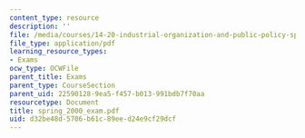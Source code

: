 ```yaml
---
content_type: resource
description: ''
file: /media/courses/14-20-industrial-organization-and-public-policy-spring-2003/d32be48d5706b61c89eed24e9cf29dcf_spring_2000_exam.pdf
file_type: application/pdf
learning_resource_types:
- Exams
ocw_type: OCWFile
parent_title: Exams
parent_type: CourseSection
parent_uid: 22590128-9ea5-f457-b013-991bdb7f70aa
resourcetype: Document
title: spring_2000_exam.pdf
uid: d32be48d-5706-b61c-89ee-d24e9cf29dcf
---
```

